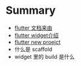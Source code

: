 # Summary

* [flutter 文档来由](README.md)
* [flutter widget介绍](chapter1.md)
* [flutter new proejct](flutter-new-proejct.md)
* 什么是 scaffold
* widget 里的 build 是什么

